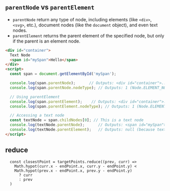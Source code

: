 ##  `parentNode` vs `parentElement`
- `parentNode` return any type of node, including elements (like `<div>`, `<svg>`, etc.), document nodes (like the `document` object), and even text nodes.
- `parentElement` returns the parent element of the specified node, but only if the parent is an element node.

```html
<div id="container">
  Text Node
  <span id="mySpan">Hello</span>
</div>
<script>
  const span = document.getElementById('mySpan');

  console.log(span.parentNode);      // Outputs: <div id="container">...</div>
  console.log(span.parentNode.nodeType); // Outputs: 1 (Node.ELEMENT_NODE)

  // Using parentElement
  console.log(span.parentElement);    // Outputs: <div id="container">...</div>
  console.log(span.parentElement.nodeType); // Outputs: 1 (Node.ELEMENT_NODE)

  // Accessing a text node
  const textNode = span.childNodes[0]; // This is a text node
  console.log(textNode.parentNode);      // Outputs: <span id="mySpan">Hello</span>
  console.log(textNode.parentElement);   // Outputs: null (because text nodes don't have an element parent)
</script>
```

## reduce
      const closestPoint = targetPoints.reduce((prev, curr) =>
        Math.hypot(curr.x - endPoint.x, curr.y - endPoint.y) <
        Math.hypot(prev.x - endPoint.x, prev.y - endPoint.y)
          ? curr
          : prev
      )
